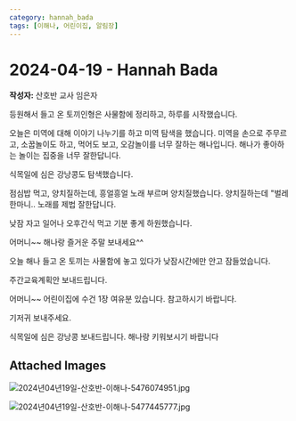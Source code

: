 ```yaml
---
category: hannah_bada
tags: [이해나, 어린이집, 알림장]
---
```


# 2024-04-19 - Hannah Bada

**작성자:** 산호반 교사 임은자  

등원해서 들고 온 토끼인형은 사물함에 정리하고, 하루를 시작했습니다.

오늘은 미역에 대해 이야기 나누기를 하고 미역 탐색을 했습니다. 미역을 손으로 주무르고, 소꿉놀이도 하고, 먹어도 보고, 오감놀이를 너무 잘하는 해나입니다. 해나가 좋아하는 놀이는 집중을 너무 잘한답니다.

식목일에 심은 강낭콩도 탐색했습니다.

점심밥 먹고, 양치질하는데, 흥얼흥얼 노래 부르며 양치질했습니다. 양치질하는데 "벌레 한마니.. 노래를 제법 잘한답니다.

낮잠 자고 일어나 오후간식 먹고 기분 좋게 하원했습니다.

어머니~~ 해나랑 즐거운 주말 보내세요^^

오늘 해나 들고 온 토끼는 사물함에 놓고 있다가 낮잠시간에만 안고 잠들었습니다.

주간교육계획안 보내드립니다.

어머니~~ 어린이집에 수건 1장 여유분 있습니다. 참고하시기 바랍니다.

기저귀 보내주세요.

식목일에 심은 강낭콩 보내드립니다. 해나랑 키워보시기 바랍니다

## Attached Images
![2024년04년19일-산호반-이해나-5476074951.jpg](https://feghi.github.io/assets/img/bada_photo/2024년04년19일-산호반-이해나-5476074951.jpg)

![2024년04년19일-산호반-이해나-5477445777.jpg](https://feghi.github.io/assets/img/bada_photo/2024년04년19일-산호반-이해나-5477445777.jpg)

